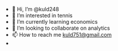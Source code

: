- 👋 Hi, I’m @kuld248
- 👀 I’m interested in tennis
- 🌱 I’m currently learning economics 
- 💞️ I’m looking to collaborate on analytics 
- 📫 How to reach me kuld751@gmail.com
- 

<!---
kuld248/kuld248 is a ✨ special ✨ repository because its `README.md` (this file) appears on your GitHub profile.
You can click the Preview link to take a look at your changes.
--->
